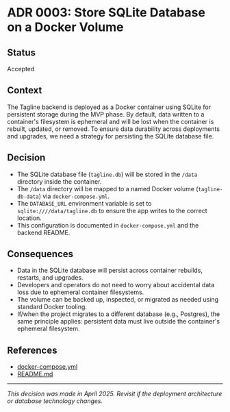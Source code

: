 # ADR 0003: Store SQLite Database on a Docker Volume

## Status
Accepted

## Context

The Tagline backend is deployed as a Docker container using SQLite for persistent storage during the MVP phase. By default, data written to a container's filesystem is ephemeral and will be lost when the container is rebuilt, updated, or removed. To ensure data durability across deployments and upgrades, we need a strategy for persisting the SQLite database file.

## Decision

- The SQLite database file (`tagline.db`) will be stored in the `/data` directory inside the container.
- The `/data` directory will be mapped to a named Docker volume (`tagline-db-data`) via `docker-compose.yml`.
- The `DATABASE_URL` environment variable is set to `sqlite:////data/tagline.db` to ensure the app writes to the correct location.
- This configuration is documented in `docker-compose.yml` and the backend README.

## Consequences

- Data in the SQLite database will persist across container rebuilds, restarts, and upgrades.
- Developers and operators do not need to worry about accidental data loss due to ephemeral container filesystems.
- The volume can be backed up, inspected, or migrated as needed using standard Docker tooling.
- If/when the project migrates to a different database (e.g., Postgres), the same principle applies: persistent data must live outside the container's ephemeral filesystem.

## References
- [docker-compose.yml](../../docker-compose.yml)
- [README.md](../../README.md)

---

*This decision was made in April 2025. Revisit if the deployment architecture or database technology changes.*
